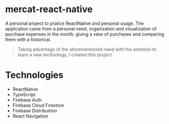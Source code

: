 # mercat-react-native
A personal project to pratice ReactNative and personal usage. The application came from a personal need, organization and visualization of purchase expenses in the month, giving a view of purchases and comparing them with a historical.

> Taking advantage of the aforementioned need with the ambition to learn a new technology, I created this project

# Technologies

- ReactNative
- TypeScript
- Firebase Auth
- Firebase Cloud Firestore
- Firebase Distribuition
- React Navigation
